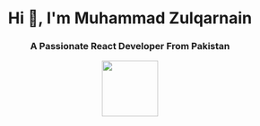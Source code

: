<h1 align="center">Hi 👋, I'm Muhammad Zulqarnain</h1>
<h3 align="center">A Passionate React Developer From Pakistan</h3>
<div id="header" align="center">
  <img src="https://media.giphy.com/media/qgQUggAC3Pfv687qPC/giphy.gif" width="100"/>
</div>
